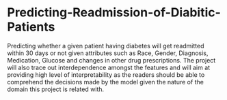 # Predicting-Readmission-of-Diabitic-Patients
Predicting whether a given patient having diabetes will get readmitted within 30 days or not given attributes such as Race, Gender, Diagnosis, Medication, Glucose and changes in other drug prescriptions. The project will also trace out interdependence amongst the features and will aim at providing high level of interpretability as the readers should be able to comprehend the decisions made by the model given the nature of the domain this project is related with. 
